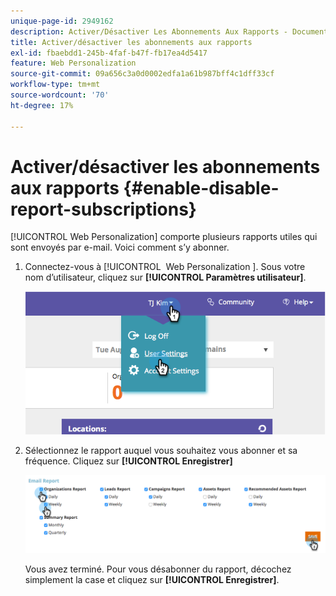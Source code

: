 ```yaml
---
unique-page-id: 2949162
description: Activer/Désactiver Les Abonnements Aux Rapports - Documents Marketo - Documentation Du Produit
title: Activer/désactiver les abonnements aux rapports
exl-id: fbaebdd1-245b-4faf-b47f-fb17ea4d5417
feature: Web Personalization
source-git-commit: 09a656c3a0d0002edfa1a61b987bff4c1dff33cf
workflow-type: tm+mt
source-wordcount: '70'
ht-degree: 17%

---
```


# Activer/désactiver les abonnements aux rapports {#enable-disable-report-subscriptions}

[!UICONTROL Web Personalization] comporte plusieurs rapports utiles qui sont envoyés par e-mail. Voici comment s’y abonner.

1. Connectez-vous à [!UICONTROL &#x200B; Web Personalization &#x200B;]. Sous votre nom d’utilisateur, cliquez sur **[!UICONTROL Paramètres utilisateur]**.

   ![](assets/image2014-9-17-20-3a48-3a28.png)

1. Sélectionnez le rapport auquel vous souhaitez vous abonner et sa fréquence. Cliquez sur **[!UICONTROL Enregistrer]**

   ![](assets/email-settings.png)

   Vous avez terminé. Pour vous désabonner du rapport, décochez simplement la case et cliquez sur **[!UICONTROL Enregistrer]**.

